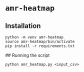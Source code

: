 # `amr-heatmap`

## Installation

```
python -m venv amr-heatmap
source amr-heatmap/bin/activate
pip install -r requirements.txt
```

## Running the script

```
python amr_heatmap.py <input_csv>
```
